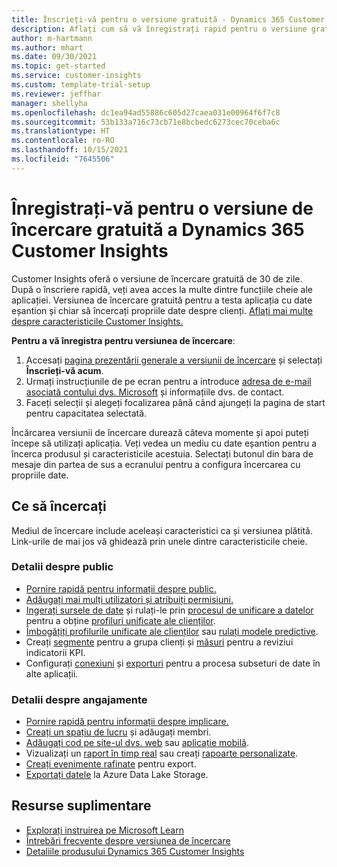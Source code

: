 ```yaml
---
title: Înscrieți-vă pentru o versiune gratuită - Dynamics 365 Customer Insights
description: Aflați cum să vă înregistrați rapid pentru o versiune gratuită și cum să începeți Customer Insights. Explorați aplicația și găsiți resurse adiționale de învățare.
author: m-hartmann
ms.author: mhart
ms.date: 09/30/2021
ms.topic: get-started
ms.service: customer-insights
ms.custom: template-trial-setup
ms.reviewer: jeffhar
manager: shellyha
ms.openlocfilehash: dc1ea94ad55886c605d27caea031e00964f6f7c8
ms.sourcegitcommit: 53b133a716c73cb71e8bcbedc6273cec70ceba6c
ms.translationtype: HT
ms.contentlocale: ro-RO
ms.lasthandoff: 10/15/2021
ms.locfileid: "7645506"
---
```

# <a name="sign-up-for-a-free-dynamics-365-customer-insights-trial"></a>Înregistrați-vă pentru o versiune de încercare gratuită a Dynamics 365 Customer Insights

Customer Insights oferă o versiune de încercare gratuită de 30 de zile. După o înscriere rapidă, veți avea acces la multe dintre funcțiile cheie ale aplicației. Versiunea de încercare gratuită pentru a testa aplicația cu date eșantion și chiar să încercați propriile date despre clienți. [Aflați mai multe despre caracteristicile Customer Insights.](overview.md)

**Pentru a vă înregistra pentru versiunea de încercare**:

1. Accesați [pagina prezentării generale a versiunii de încercare](https://dynamics.microsoft.com/get-started/?appname=customerinsights) și selectați **Înscrieți-vă acum**.
1. Urmați instrucțiunile de pe ecran pentru a introduce [adresa de e-mail asociată contului dvs. Microsoft](https://support.microsoft.com/windows/what-is-a-microsoft-account-4a7c48e9-ff5a-e9c6-5a5c-1a57d66c3bfa) și informațiile dvs. de contact.
1. Faceți selecții și alegeți focalizarea până când ajungeți la pagina de start pentru capacitatea selectată.

Încărcarea versiunii de încercare durează câteva momente și apoi puteți începe să utilizați aplicația. Veți vedea un mediu cu date eșantion pentru a încerca produsul și caracteristicile acestuia. Selectați butonul din bara de mesaje din partea de sus a ecranului pentru a configura încercarea cu propriile date.

## <a name="what-to-try"></a>Ce să încercați

Mediul de încercare include aceleași caracteristici ca și versiunea plătită. Link-urile de mai jos vă ghidează prin unele dintre caracteristicile cheie.

### <a name="audience-insights"></a>Detalii despre public

- [Pornire rapidă pentru informații despre public.](audience-insights/get-started.md)
- [Adăugați mai mulți utilizatori și atribuiți permisiuni.](audience-insights/permissions.md)
- [Ingerați sursele de date](audience-insights/data-sources.md) și rulați-le prin [procesul de unificare a datelor](audience-insights/data-unification.md) pentru a obține [profiluri unificate ale clienților](audience-insights/customer-profiles.md).
- [Îmbogățiți profilurile unificate ale clienților](audience-insights/enrichment-hub.md) sau [rulați modele predictive](audience-insights/predictions-overview.md).
- Creați [segmente](audience-insights/segments.md) pentru a grupa clienți și [măsuri](audience-insights/measures.md) pentru a reviziui indicatorii KPI.
- Configurați [conexiuni](audience-insights/connections.md) și [exporturi](audience-insights/export-destinations.md) pentru a procesa subseturi de date în alte aplicații.

### <a name="engagement-insights"></a>Detalii despre angajamente

- [Pornire rapidă pentru informații despre implicare.](engagement-insights/get-started.md)
- [Creați un spațiu de lucru](engagement-insights/create-workspace.md) și adăugați membri.
- [Adăugați cod pe site-ul dvs. web](engagement-insights/instrument-website.md) sau [aplicație mobilă](engagement-insights/developer-resources.md#capture-events-from-mobile-apps).
- Vizualizați un [raport în timp real](engagement-insights/view-reports.md) sau creați [rapoarte personalizate](engagement-insights/custom-reports.md).
- [Creați evenimente rafinate](engagement-insights/refined-events.md) pentru export.
- [Exportați datele](engagement-insights/export-events.md) la Azure Data Lake Storage.

## <a name="additional-resources"></a>Resurse suplimentare

- [Explorați instruirea pe Microsoft Learn](/learn/browse/?filter-products=dynamics-dynamics-cust-insights)
- [Întrebări frecvente despre versiunea de încercare](trial-faq.md)
- [Detaliile produsului Dynamics 365 Customer Insights](https://dynamics.microsoft.com/ai/customer-insights/)
